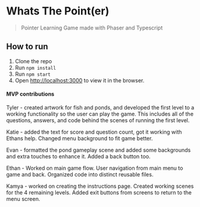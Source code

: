 # Whats The Point(er)

> Pointer Learning Game made with Phaser and Typescript

## How to run

1. Clone the repo
2. Run `npm install`
3. Run `npm start`
4. Open [http://localhost:3000](http://localhost:3000) to view it in the browser.

#### MVP contributions

Tyler - created artwork for fish and ponds, and developed the first level to a working functionality so the user can play the game. This includes all of the questions,
answers, and code behind the scenes of running the first level.

Katie - added the text for score and question count, got it working with Ethans help. Changed menu background to fit game better.

Evan - formatted the pond gameplay scene and added some backgrounds and extra touches to enhance it. Added a back button too.

Ethan - Worked on main game flow.  User navigation from main menu to game and back.  Organized code into distinct reusable files.  

Kamya - worked on creating the instructions page. Created working scenes for the 4 remaining levels. Added exit buttons from screens to return to the menu screen.